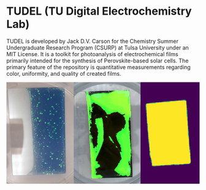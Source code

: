 # TUDEL (TU Digital Electrochemistry Lab)

TUDEL is developed by Jack D.V. Carson for the Chemistry Summer Undergraduate Research Program (CSURP) at Tulsa University under an MIT License. 
It is a toolkit for photoanalysis of electrochemical films primarily intended for the synthesis of Perovskite-based solar cells. The primary feature of the
repository is quantitative measurements regarding color, uniformity, and quality of created films.

![TUDEL Examples](/imgs/random/tudel%20banner.png)